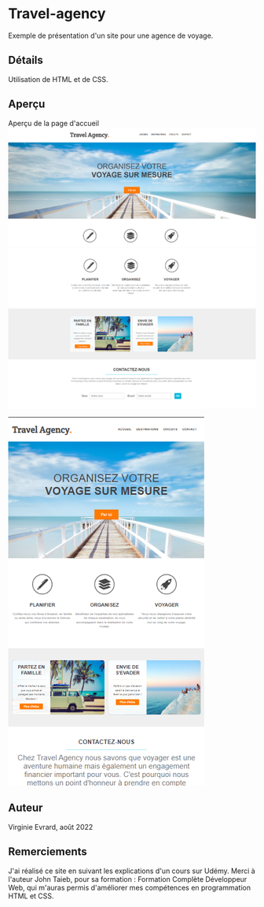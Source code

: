 # Travel-agency
 Exemple de présentation d'un site pour une agence de voyage.

## Détails
Utilisation de HTML et de CSS.

## Aperçu
Aperçu de la page d'accueil 
![Travel Agency](images/apercu_readme/accueil_1.png)
![Travel Agency](images/apercu_readme/accueil_2.png)
![Travel Agency](images/apercu_readme/accueil_3.png)

![Travel Agency](images/apercu_readme/accueil_mobile.png)

## Auteur
Virginie Evrard, août 2022

## Remerciements
J'ai réalisé ce site en suivant les explications d'un cours sur Udémy. 
Merci à l'auteur John Taieb, pour sa formation : Formation Complète Développeur Web,
qui m'auras permis d'améliorer mes compétences en programmation HTML et CSS.


